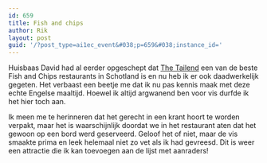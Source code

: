 ```yaml
---
id: 659
title: Fish and chips
author: Rik
layout: post
guid: '/?post_type=ai1ec_event&#038;p=659&#038;instance_id='
---
```

Huisbaas David had al eerder opgeschept dat [The Tailend][1] een van de beste Fish and Chips restaurants in Schotland is en nu heb ik er ook daadwerkelijk gegeten. Het verbaast een beetje me dat ik nu pas kennis maak met deze echte Engelse maaltijd. Hoewel ik altijd argwanend ben voor vis durfde ik het hier toch aan.

Ik meen me te herinneren dat het gerecht in een krant hoort te worden verpakt, maar het is waarschijnlijk doordat we in het restaurant aten dat het gewoon op een bord werd geserveerd. Geloof het of niet, maar de vis smaakte prima en leek helemaal niet zo vet als ik had gevreesd. Dit is weer een attractie die ik kan toevoegen aan de lijst met aanraders!

 [1]: http://www.standrewsfishandchips.com/
